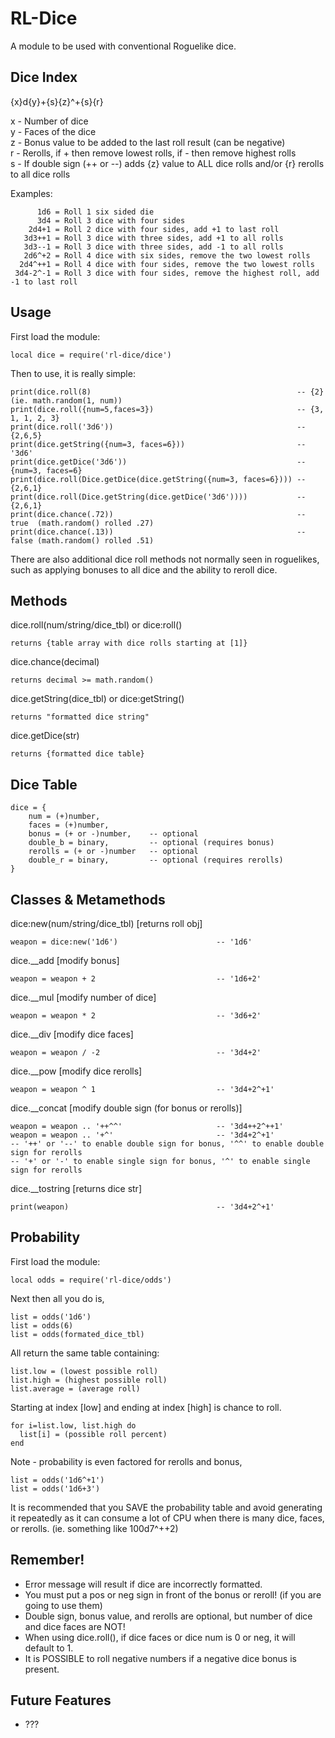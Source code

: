RL-Dice
=======

A module to be used with conventional Roguelike dice.

Dice Index
----------

{x}d{y}+{s}{z}^+{s}{r}	

x - Number of dice  
y - Faces of the dice	 
z - Bonus value to be added to the last roll result (can be negative)	 
r - Rerolls, if + then remove lowest rolls, if - then remove highest rolls  
s - If double sign (++ or --) adds {z} value to ALL dice rolls and/or {r} rerolls to all dice rolls
	
Examples:
	
  	      1d6 = Roll 1 six sided die
		  3d4 = Roll 3 dice with four sides
	    2d4+1 = Roll 2 dice with four sides, add +1 to last roll
	   3d3++1 = Roll 3 dice with three sides, add +1 to all rolls
	   3d3--1 = Roll 3 dice with three sides, add -1 to all rolls
	   2d6^+2 = Roll 4 dice with six sides, remove the two lowest rolls
	  2d4^++1 = Roll 4 dice with four sides, remove the two lowest rolls
	 3d4-2^-1 = Roll 3 dice with four sides, remove the highest roll, add -1 to last roll


Usage
-----

First load the module:

    local dice = require('rl-dice/dice')

Then to use, it is really simple:

    print(dice.roll(8)                                              -- {2} (ie. math.random(1, num))
    print(dice.roll({num=5,faces=3})                                -- {3, 1, 1, 2, 3}
    print(dice.roll('3d6'))                                         -- {2,6,5}
    print(dice.getString({num=3, faces=6}))                         -- '3d6'    
    print(dice.getDice('3d6'))                                      -- {num=3, faces=6}    
    print(dice.roll(Dice.getDice(dice.getString({num=3, faces=6}))) -- {2,6,1}
    print(dice.roll(Dice.getString(dice.getDice('3d6'))))           -- {2,6,1}
    print(dice.chance(.72))                                         -- true  (math.random() rolled .27)
    print(dice.chance(.13))                                         -- false (math.random() rolled .51)
There are also additional dice roll methods not normally seen in roguelikes, such as applying bonuses to all dice and the ability to reroll dice.

Methods
-------

dice.roll(num/string/dice_tbl) or dice:roll()

    returns {table array with dice rolls starting at [1]}

dice.chance(decimal)

    returns decimal >= math.random()

dice.getString(dice_tbl) or dice:getString()

    returns "formatted dice string"

dice.getDice(str)

    returns {formatted dice table}


Dice Table
----------

    dice = {
    	num = (+)number, 
    	faces = (+)number, 
    	bonus = (+ or -)number,    -- optional
    	double_b = binary,         -- optional (requires bonus)
    	rerolls = (+ or -)number   -- optional
    	double_r = binary,         -- optional (requires rerolls) 
    }

Classes & Metamethods
---------------------

dice:new(num/string/dice_tbl) [returns roll obj]

    weapon = dice:new('1d6')                      -- '1d6'

dice.__add [modify bonus]

    weapon = weapon + 2                           -- '1d6+2'

dice.__mul [modify number of dice]

    weapon = weapon * 2                           -- '3d6+2'
    
dice.__div [modify dice faces]

    weapon = weapon / -2                          -- '3d4+2'
    
dice.__pow [modify dice rerolls]

    weapon = weapon ^ 1                           -- '3d4+2^+1'

dice.__concat [modify double sign (for bonus or rerolls)]

    weapon = weapon .. '++^^'                     -- '3d4++2^++1'
    weapon = weapon .. '+^'                       -- '3d4+2^+1'
    -- '++' or '--' to enable double sign for bonus, '^^' to enable double sign for rerolls
    -- '+' or '-' to enable single sign for bonus, '^' to enable single sign for rerolls

dice.__tostring [returns dice str]

    print(weapon)                                 -- '3d4+2^+1'
    
	 
Probability
-----------

First load the module:

    local odds = require('rl-dice/odds')

Next then all you do is,

    list = odds('1d6')
    list = odds(6)
    list = odds(formated_dice_tbl)
    
All return the same table containing:
    
    list.low = (lowest possible roll)
    list.high = (highest possible roll)
    list.average = (average roll)
    
Starting at index [low] and ending at index [high] is chance to roll.

    for i=list.low, list.high do 
      list[i] = (possible roll percent)
    end  

Note - probability is even factored for rerolls and bonus,

    list = odds('1d6^+1')
    list = odds('1d6+3')


It is recommended that you SAVE the probability table and avoid generating it repeatedly as it can consume a lot of CPU when there is many dice, faces, or rerolls.  (ie. something like 100d7^++2)
	 
Remember!
---------

* Error message will result if dice are incorrectly formatted.
* You must put a pos or neg sign in front of the bonus or reroll! (if you are going to use them)
* Double sign, bonus value, and rerolls are optional, but number of dice and dice faces are NOT!
* When using dice.roll(), if dice faces or dice num is 0 or neg, it will default to 1.
* It is POSSIBLE to roll negative numbers if a negative dice bonus is present.  

Future Features
---------------

* ???
